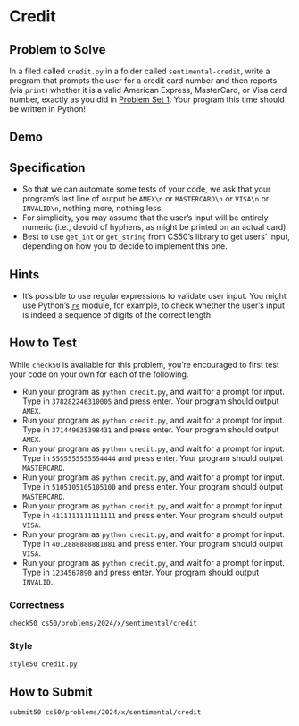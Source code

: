 # Credit

## Problem to Solve

In a filed called `credit.py` in a folder called `sentimental-credit`, write a program that prompts the user for a credit card number and then reports (via `print`) whether it is a valid American Express, MasterCard, or Visa card number, exactly as you did in [Problem Set 1](../../1/). Your program this time should be written in Python!

## Demo

<script async="" data-autoplay="1" data-cols="100" data-loop="1" data-rows="12" id="asciicast-QYLr1R1RDLO9QkPF2XFODLkq4" src="https://asciinema.org/a/QYLr1R1RDLO9QkPF2XFODLkq4.js"></script>

## Specification

- So that we can automate some tests of your code, we ask that your program’s last line of output be `AMEX\n` or `MASTERCARD\n` or `VISA\n` or `INVALID\n`, nothing more, nothing less.
- For simplicity, you may assume that the user’s input will be entirely numeric (i.e., devoid of hyphens, as might be printed on an actual card).
- Best to use `get_int` or `get_string` from CS50’s library to get users’ input, depending on how you to decide to implement this one.

## Hints

- It’s possible to use regular expressions to validate user input. You might use Python’s [`re`](https://docs.python.org/3/library/re.html) module, for example, to check whether the user’s input is indeed a sequence of digits of the correct length.

## How to Test

While `check50` is available for this problem, you’re encouraged to first test your code on your own for each of the following.

- Run your program as `python credit.py`, and wait for a prompt for input. Type in `378282246310005` and press enter. Your program should output `AMEX`.
- Run your program as `python credit.py`, and wait for a prompt for input. Type in `371449635398431` and press enter. Your program should output `AMEX`.
- Run your program as `python credit.py`, and wait for a prompt for input. Type in `5555555555554444` and press enter. Your program should output `MASTERCARD`.
- Run your program as `python credit.py`, and wait for a prompt for input. Type in `5105105105105100` and press enter. Your program should output `MASTERCARD`.
- Run your program as `python credit.py`, and wait for a prompt for input. Type in `4111111111111111` and press enter. Your program should output `VISA`.
- Run your program as `python credit.py`, and wait for a prompt for input. Type in `4012888888881881` and press enter. Your program should output `VISA`.
- Run your program as `python credit.py`, and wait for a prompt for input. Type in `1234567890` and press enter. Your program should output `INVALID`.

### Correctness

    check50 cs50/problems/2024/x/sentimental/credit

### Style

    style50 credit.py

## How to Submit

    submit50 cs50/problems/2024/x/sentimental/credit
